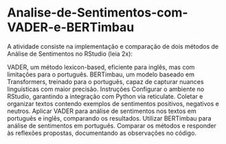 # Analise-de-Sentimentos-com-VADER-e-BERTimbau

A atividade consiste na implementação e comparação de dois métodos de Análise de Sentimentos no RStudio (leia 2x):

VADER, um método lexicon-based, eficiente para inglês, mas com limitações para o português.
BERTimbau, um modelo baseado em Transformers, treinado para o português, capaz de capturar nuances linguísticas com maior precisão.
Instruções
Configurar o ambiente no RStudio, garantindo a integração com Python via reticulate.
Coletar e organizar textos contendo exemplos de sentimentos positivos, negativos e neutros.
Aplicar VADER para análise de sentimentos nos textos em português e inglês, comparando os resultados.
Utilizar BERTimbau para análise de sentimentos em português.
Comparar os métodos e responder às reflexões propostas, documentando as observações no código.
